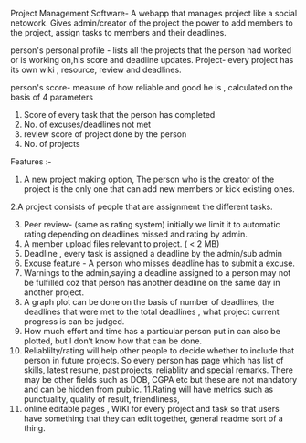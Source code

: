 Project Management Software- A webapp that manages project like a social netowork. Gives admin/creator of the project the 
power to add members to the project, assign tasks to members and their deadlines.

person's personal profile - lists all the projects that the person had worked or is working on,his score and deadline updates.
Project- every project has its own wiki , resource, review and deadlines. 

person's score- measure of how reliable and good he is , calculated on the basis of 4 parameters 

1. Score of every task that the person has completed 
2. No. of excuses/deadlines not met
3. review score of project done by the person 
4. No. of projects 


Features :-

1. A new project making option, The person who is the creator of the project is the only one that can add new members or kick existing ones.

2.A project consists of people that are assignment the different tasks.

3. Peer review- (same as rating system) initially we limit it to automatic rating depending on deadlines missed and rating by admin.
4. A member upload files relevant to project.  ( < 2 MB)
5. Deadline , every task is assigned a deadline by the admin/sub admin
6. Excuse feature - A person who misses deadline has to submit a excuse.
7. Warnings to the admin,saying a deadline assigned to a person may not be fulfilled coz that person has another deadline on the same day in another project.
8. A graph plot can be done on the basis of number of deadlines, the deadlines that were met to the total deadlines , what project current progress is can be judged.
9. How much effort and time has a particular person put in can also be plotted, but I don’t know how that can be done.   
10. Reliablilty/rating will help other people to decide whether to include that person in future projects. So every person has page which has list of skills, latest resume, past projects, reliablity and special remarks. There may be other fields such as DOB, CGPA etc but these are not mandatory and can be hidden from public.
11.Rating will have metrics such as punctuality, quality of result, friendliness, 
12. online editable pages , WIKI for every project and task so that users have something that they can edit together, general readme sort of a thing. 
